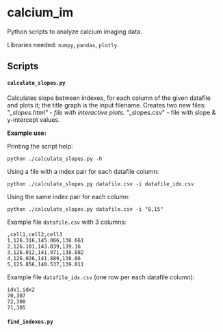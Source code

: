 # calcium_im
Python scripts to analyze calcium imaging data.

Libraries needed:
`numpy`,
`pandas`,
`plotly`.

## Scripts

#### `calculate_slopes.py`

Calculates slope between indexes, for each column of the given datafile and plots it; the title graph is the input filename.
Creates two new files:
"*_slopes.html" - file with interactive plots.
"*_slopes.csv" - file with slope & y-intercept values.

**Example use:**

Printing the script help:
```
python ./calculate_slopes.py -h
```
Using a file with a index pair for each datafile column:
```
python ./calculate_slopes.py datafile.csv -i datafile_idx.csv
```
Using the same index pair for each column:
```
python ./calculate_slopes.py datafile.csv -i "8,15"
```

Example file `datafile.csv` with 3 columns:
```
,cell1,cell2,cell3
1,126.316,145.066,138.661
2,126.101,143.839,139.16
3,126.012,141.971,138.882
4,126.026,141.889,138.86
5,125.856,140.537,139.011
```

Example file `datafile_idx.csv` (one row per each datafile column):
```
idx1,idx2
70,307
72,300
71,305
```


#### `find_indexes.py`

